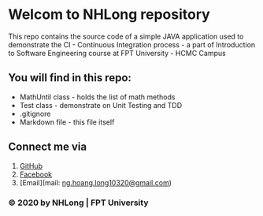 # Welcom to NHLong repository
This repo contains the source code of a simple JAVA application used to demonstrate the CI - Continuous Integration process - a part of Introduction to Software Engineering course at FPT University - HCMC Campus

## You will find in this repo:
* MathUntil class - holds the list of math methods
* Test class - demonstrate on Unit Testing and TDD
* .gitignore
* Markdown file - this file itself

## Connect me via
1. [GitHub](http://github.com)
2. [Facebook](http://facebook.com/)
3. [Email](mail: ng.hoang.long10320@gmail.com)

### © 2020 by NHLong | FPT University